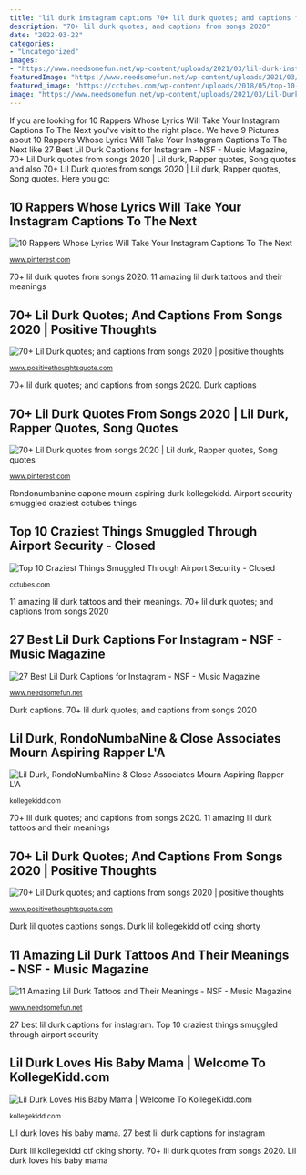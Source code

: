 ```yaml
---
title: "lil durk instagram captions 70+ lil durk quotes; and captions from songs 2020"
description: "70+ lil durk quotes; and captions from songs 2020"
date: "2022-03-22"
categories:
- "Uncategorized"
images:
- "https://www.needsomefun.net/wp-content/uploads/2021/03/lil-durk-instagram-captions-lyrics-quotes-1.jpg"
featuredImage: "https://www.needsomefun.net/wp-content/uploads/2021/03/Lil-Durk-NUSKI-Tattoo.jpg"
featured_image: "https://cctubes.com/wp-content/uploads/2018/05/top-10-craziest-things-smuggled.jpg"
image: "https://www.needsomefun.net/wp-content/uploads/2021/03/Lil-Durk-NUSKI-Tattoo.jpg"
---
```


If you are looking for 10 Rappers Whose Lyrics Will Take Your Instagram Captions To The Next you've visit to the right place. We have 9 Pictures about 10 Rappers Whose Lyrics Will Take Your Instagram Captions To The Next like 27 Best Lil Durk Captions for Instagram - NSF - Music Magazine, 70+ Lil Durk quotes from songs 2020 | Lil durk, Rapper quotes, Song quotes and also 70+ Lil Durk quotes from songs 2020 | Lil durk, Rapper quotes, Song quotes. Here you go:

## 10 Rappers Whose Lyrics Will Take Your Instagram Captions To The Next

![10 Rappers Whose Lyrics Will Take Your Instagram Captions To The Next](https://i.pinimg.com/736x/ea/d6/db/ead6dbd237886c80e4da54de7c1d855a.jpg "Durk captions")

<small>www.pinterest.com</small>

70+ lil durk quotes from songs 2020. 11 amazing lil durk tattoos and their meanings

## 70+ Lil Durk Quotes; And Captions From Songs 2020 | Positive Thoughts

![70+ Lil Durk quotes; and captions from songs 2020 | positive thoughts](https://www.positivethoughtsquote.com/wp-content/uploads/2020/11/PSX_20201127_124515-1.jpg "Durk lil captions instagram quotes ran woods pass never care much")

<small>www.positivethoughtsquote.com</small>

70+ lil durk quotes; and captions from songs 2020. Durk captions

## 70+ Lil Durk Quotes From Songs 2020 | Lil Durk, Rapper Quotes, Song Quotes

![70+ Lil Durk quotes from songs 2020 | Lil durk, Rapper quotes, Song quotes](https://i.pinimg.com/736x/db/9b/0e/db9b0eea6e0dcdb8e214884e3bdf9c04.jpg "Rondonumbanine capone mourn aspiring durk kollegekidd")

<small>www.pinterest.com</small>

Rondonumbanine capone mourn aspiring durk kollegekidd. Airport security smuggled craziest cctubes things

## Top 10 Craziest Things Smuggled Through Airport Security - Closed

![Top 10 Craziest Things Smuggled Through Airport Security - Closed](https://cctubes.com/wp-content/uploads/2018/05/top-10-craziest-things-smuggled.jpg "70+ lil durk quotes; and captions from songs 2020")

<small>cctubes.com</small>

11 amazing lil durk tattoos and their meanings. 70+ lil durk quotes; and captions from songs 2020

## 27 Best Lil Durk Captions For Instagram - NSF - Music Magazine

![27 Best Lil Durk Captions for Instagram - NSF - Music Magazine](https://www.needsomefun.net/wp-content/uploads/2021/03/lil-durk-instagram-captions-lyrics-quotes-1.jpg "70+ lil durk quotes; and captions from songs 2020")

<small>www.needsomefun.net</small>

Durk captions. 70+ lil durk quotes; and captions from songs 2020

## Lil Durk, RondoNumbaNine &amp; Close Associates Mourn Aspiring Rapper L&#039;A

![Lil Durk, RondoNumbaNine &amp; Close Associates Mourn Aspiring Rapper L&#039;A](http://kollegekidd.com/wp-content/uploads/2013/09/traysavage-turnup-la.jpg?283ae3 "70+ lil durk quotes from songs 2020")

<small>kollegekidd.com</small>

70+ lil durk quotes; and captions from songs 2020. 11 amazing lil durk tattoos and their meanings

## 70+ Lil Durk Quotes; And Captions From Songs 2020 | Positive Thoughts

![70+ Lil Durk quotes; and captions from songs 2020 | positive thoughts](https://www.positivethoughtsquote.com/wp-content/uploads/2020/11/PSX_20201211_083039-211x300.jpg "Durk lil quotes captions songs")

<small>www.positivethoughtsquote.com</small>

Durk lil quotes captions songs. Durk lil kollegekidd otf cking shorty

## 11 Amazing Lil Durk Tattoos And Their Meanings - NSF - Music Magazine

![11 Amazing Lil Durk Tattoos and Their Meanings - NSF - Music Magazine](https://www.needsomefun.net/wp-content/uploads/2021/03/Lil-Durk-NUSKI-Tattoo.jpg "70+ lil durk quotes; and captions from songs 2020")

<small>www.needsomefun.net</small>

27 best lil durk captions for instagram. Top 10 craziest things smuggled through airport security

## Lil Durk Loves His Baby Mama | Welcome To KollegeKidd.com

![Lil Durk Loves His Baby Mama | Welcome To KollegeKidd.com](http://kollegekidd.com/wp-content/uploads/2013/10/durk-every-girl-dat-be.jpg?59a12d "10 rappers whose lyrics will take your instagram captions to the next")

<small>kollegekidd.com</small>

Lil durk loves his baby mama. 27 best lil durk captions for instagram

Durk lil kollegekidd otf cking shorty. 70+ lil durk quotes from songs 2020. Lil durk loves his baby mama
